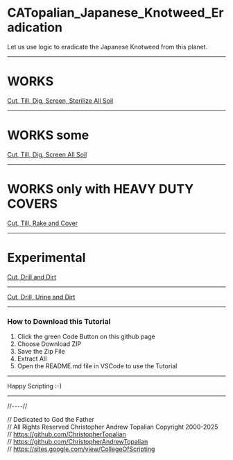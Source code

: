 # CATopalian_Japanese_Knotweed_Eradication
Let us use logic to eradicate the Japanese Knotweed from this planet.

---

# WORKS
[Cut, Till, Dig, Screen, Sterilize All Soil](src/methods/cut_till_dig_screen_sterilize_all_soil/cut_till_dig_screen_sterilize_all_soil.md)  

---

# WORKS some
[Cut, Till, Dig, Screen All Soil](src/methods/cut_till_dig_screen_all_soil/cut_till_dig_screen_all_soil.md)  

---

# WORKS only with HEAVY DUTY COVERS
[Cut, Till, Rake and Cover](src/methods/cut_till_rake_and_cover/cut_till_rake_and_cover.md)  

---

# Experimental 
[Cut, Drill and Dirt](src/methods/cut_drill_and_dirt/cut_drill_and_dirt_a.md)  

---

[Cut, Drill, Urine and Dirt](src/methods/cut_drill_urine_dirt/cut_drill_urine_dirt_a.md)  

---

### How to Download this Tutorial
1. Click the green Code Button on this github page
2. Choose Download ZIP
3. Save the Zip File
4. Extract All
5. Open the README.md file in VSCode to use the Tutorial

---

Happy Scripting :-)

---

//----//

// Dedicated to God the Father  
// All Rights Reserved Christopher Andrew Topalian Copyright 2000-2025  
// https://github.com/ChristopherTopalian  
// https://github.com/ChristopherAndrewTopalian  
// https://sites.google.com/view/CollegeOfScripting



